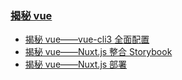 ### [揭秘 vue](https://github.com/staven630/blog/tree/master/%E6%8F%AD%E7%A7%98vue)

- [揭秘 vue——vue-cli3 全面配置](https://github.com/staven630/blog/blob/master/%E6%8F%AD%E7%A7%98vue/%E6%8F%AD%E7%A7%98vue%E2%80%94%E2%80%94vue-cli3%E5%85%A8%E9%9D%A2%E9%85%8D%E7%BD%AE.md)
- [揭秘 vue——Nuxt.js 整合 Storybook](https://github.com/staven630/blog/blob/master/%E6%8F%AD%E7%A7%98vue/%E6%8F%AD%E7%A7%98vue%E2%80%94%E2%80%94Nuxt.js%E6%95%B4%E5%90%88Storybook.md)
- [揭秘 vue——Nuxt.js 部署](https://github.com/staven630/blog/blob/master/%E6%8F%AD%E7%A7%98vue/%E6%8F%AD%E7%A7%98vue%E2%80%94%E2%80%94Nuxt.js%E9%83%A8%E7%BD%B2.md)

